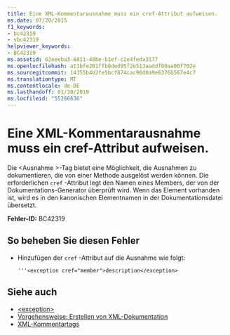 ```yaml
---
title: Eine XML-Kommentarausnahme muss ein cref-Attribut aufweisen.
ms.date: 07/20/2015
f1_keywords:
- bc42319
- vbc42319
helpviewer_keywords:
- BC42319
ms.assetid: 62eeeba3-6811-48be-b1ef-c2e4feda3177
ms.openlocfilehash: a11bfe261ffb8ded95f2e513aaddf00aa00f702e
ms.sourcegitcommit: 14355b4b2fe5bcf874cac96d0a9e6376b567e4c7
ms.translationtype: MT
ms.contentlocale: de-DE
ms.lasthandoff: 01/30/2019
ms.locfileid: "55266636"
---
```

# <a name="xml-comment-exception-must-have-a-cref-attribute"></a>Eine XML-Kommentarausnahme muss ein cref-Attribut aufweisen.
Die \<Ausnahme >-Tag bietet eine Möglichkeit, die Ausnahmen zu dokumentieren, die von einer Methode ausgelöst werden können. Die erforderlichen `cref` -Attribut legt den Namen eines Members, der von der Dokumentations-Generator überprüft wird. Wenn das Element vorhanden ist, wird es in den kanonischen Elementnamen in der Dokumentationsdatei übersetzt.  
  
 **Fehler-ID:** BC42319  
  
## <a name="to-correct-this-error"></a>So beheben Sie diesen Fehler  
  
-   Hinzufügen der `cref` -Attribut auf die Ausnahme wie folgt:  
  
    ```  
    '''<exception cref="member">description</exception>  
    ```  
  
## <a name="see-also"></a>Siehe auch
- [\<exception>](../../../visual-basic/language-reference/xmldoc/exception.md)
- [Vorgehensweise: Erstellen von XML-Dokumentation](../../../visual-basic/programming-guide/program-structure/how-to-create-xml-documentation.md)
- [XML-Kommentartags](../../../visual-basic/language-reference/xmldoc/index.md)
